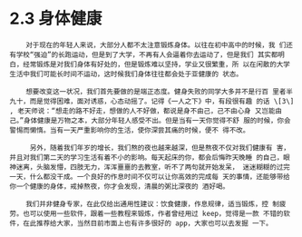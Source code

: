 # 2.3 身体健康

        对于现在的年轻人来说，大部分人都不太注意锻炼身体。以往在初中高中的时候，我 们还有学校“强迫”的长跑运动，但是到了大学，不再有人会逼着你去运动了，但是我们 其实都明白，经常锻炼是对我们身体有好处的，但是锻炼难以坚持，学业又很繁重，所 以在闲散的大学生活中我们可能长时间不运动，这时候我们身体往往都会处于亚健康的 状态。 

        想要改变这一状况，我们首先要做的是端正态度。健身失败的同学大多并不是行百 里者半九十，而是觉得困难，面对诱惑，心态动摇了。记得《一人之下》中，有段很有趣 的话 \[3\] , 老天师说：“想走的路不好走，想做的人不好做，都说是身不由己，己不由心身 又岂能由己。”身体健康是万物之本，大部分年轻人感受不出。但是当有一天你觉得不舒 服的时候，你会警惕而懒惰。当有一天严重影响你的生活，使你深尝其痛的时候，便不 得不改。 

         另外，随着我们年岁的增长，我们熬的夜也越来越深，但是熬夜不仅对我们健康有 害，并且对我们第二天的学习生活有着不小的影响。每天起床的你，都会后悔昨天晚睡 的自己，眼神迷离，头脑发懵，四肢无力，浑浑噩噩的去教室，听不了两句就开始发呆， 迷迷糊糊的过完一天，什么都没干成。一个良好的作息时间不仅可以让你高效的完成每 天的事情，还能够带给你一个健康的身体，戒掉熬夜，你才会发现，清晨的粥比深夜的 酒好喝。 

        我们并非健身专家，在此仅给出通用性建议：饮食健康，作息规律，适当锻炼，控 制疲劳。也可以使用一些软件，跟着一些教程来锻炼，作者曾经用过 keep，觉得是一款 不错的软件，在此推荐给大家，当然目前市面上也有许多很好的 app，大家也可以去发掘 一下。

